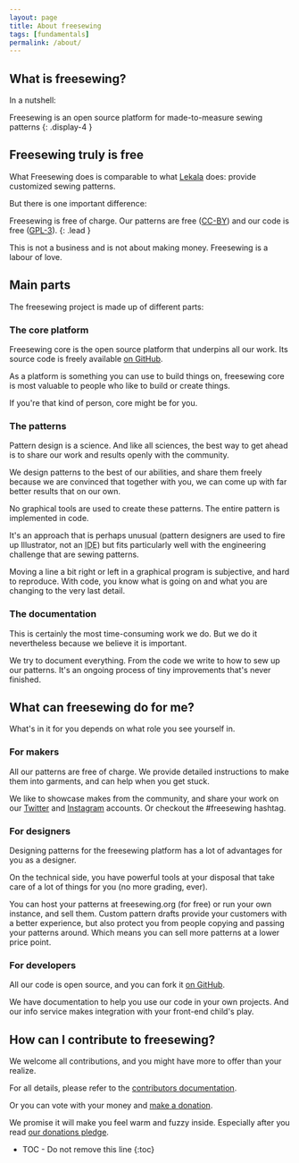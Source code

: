 ```yaml
---
layout: page
title: About freesewing
tags: [fundamentals]
permalink: /about/
---
```

## What is freesewing?

In a nutshell:

Freesewing is an open source platform for made-to-measure sewing patterns
{: .display-4 }

## Freesewing truly is free
What Freesewing does is comparable to what 
[Lekala](https://www.lekala.co/) does:
provide customized sewing patterns.

But there is one important difference: 

Freesewing is free of charge. Our patterns are free ([CC-BY](/license)) and our code is free ([GPL-3](/license)).
{: .lead }

This is not a business and is not about making money. Freesewing is a labour of love.

## Main parts
The freesewing project is made up of different parts:

### The core platform
Freesewing core is the open source platform that underpins all our work.
Its source code is freely available [on GitHub](https://github.com/freesewing).

As a platform is something you can use to build things on, freesewing core
is most valuable to people who like to build or create things.

If you're that kind of person, core might be for you.

### The patterns
Pattern design is a science. And like all sciences, the best way to get ahead
is to share our work and results openly with the community.

We design patterns to the best of our abilities, and share them freely because we 
are convinced that together with you, we can come up with far better results that 
on our own.

No graphical tools are used to create these patterns. The entire pattern is implemented in code.

It's an approach that is perhaps unusual (pattern designers are used to fire up Illustrator, not an 
<abbr title="Integrated Development Environment">IDE</abbr>) but fits particularly well with 
the engineering challenge that are sewing patterns.

Moving a line a bit right or left in a graphical program is subjective, 
and hard to reproduce. With code, you know what is going on and what you are changing to the 
very last detail.

### The documentation
This is certainly the most time-consuming work we do.
But we do it nevertheless because we believe it is important.

We try to document everything. From the code we write to how to sew up our patterns.
It's an ongoing process of tiny improvements that's never finished.

## What can freesewing do for me?

What's in it for you depends on what role you see yourself in.

### For makers

All our patterns are free of charge. We provide detailed instructions to make them into garments,
and can help when you get stuck.

We like to showcase makes from the community, and share your work on our 
[Twitter](https://twitter.com/freesewing_org) and 
[Instagram](https://www.instagram.com/freesewing_org/)
accounts. Or checkout the #freesewing hashtag.

### For designers

Designing patterns for the freesewing platform has a lot of advantages for you as a designer.

On the technical side, you have powerful tools at your disposal that take care of a lot
of things for you (no more grading, ever).

You can host your patterns at freesewing.org (for free) or run your own
instance, and sell them. Custom pattern drafts provide your customers 
with a better experience, but also protect you from people copying and passing your
patterns around. Which means you can sell more patterns at a lower price point.

### For developers

All our code is open source, and you can fork it [on GitHub](https://github.com/freesewing).

We have documentation to help you use our code in your own projects. 
And our info service makes integration with your front-end child's play.

## How can I contribute to freesewing?

We welcome all contributions, and you might have more to offer than your realize.

For all details, please refer to the [contributors documentation](/contribute).

Or you can vote with your money and [make a donation](/donate).

We promise it will make you feel warm and fuzzy inside. Especially after
you read [our donations pledge](/donate/pledge).

* TOC - Do not remove this line
{:toc}


